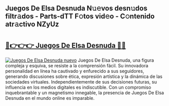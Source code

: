 ## Juegos De Elsa Desnuda N𝚞𝚎vos desn𝚞dos filtr𝚊dos - Parts-dTT F𝚘tos vid𝚎o - C𝚘ntenido atr𝚊ctivo NZyUz

# <h2><a href="http://mba8cn.tromn.icu/?c=Juegos+De+Elsa+Desnuda">🔗👉👉👉 Juegos De Elsa Desnuda 🔗🔗</a></h2>

[![Juegos De Elsa Desnuda nuevo](https://i.imgur.com/pEAQMta.gif)](http://mba8cn.tromn.icu/?c=Juegos+De+Elsa+Desnuda)
Juegos De Elsa Desnuda, una figura compleja y esquiva, se resiste a la comprensión fácil. Su innovadora personalidad en línea ha cautivado y enfurecido a sus seguidores, generando discusiones sobre ética, expresión artística y la dinámica de las sociedades virtuales. Independientemente de sus decisiones futuras, su influencia en los medios digitales es indiscutible. Con un compromiso inquebrantable y un magnetismo innegable, la presencia de Juegos De Elsa Desnuda en el mundo online es imparable.
